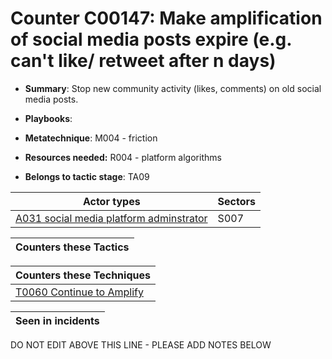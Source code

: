 # Counter C00147: Make amplification of social media posts expire (e.g. can't like/ retweet after n days)

* **Summary**: Stop new community activity (likes, comments) on old social media posts.  

* **Playbooks**: 

* **Metatechnique**: M004 - friction

* **Resources needed:** R004 - platform algorithms

* **Belongs to tactic stage**: TA09


| Actor types | Sectors |
| ----------- | ------- |
| [A031 social media platform adminstrator](../generated_pages/actortypes/A031.md) | S007 |



| Counters these Tactics |
| ---------------------- |



| Counters these Techniques |
| ------------------------- |
| [T0060 Continue to Amplify](../generated_pages/techniques/T0060.md) |



| Seen in incidents |
| ----------------- |


DO NOT EDIT ABOVE THIS LINE - PLEASE ADD NOTES BELOW